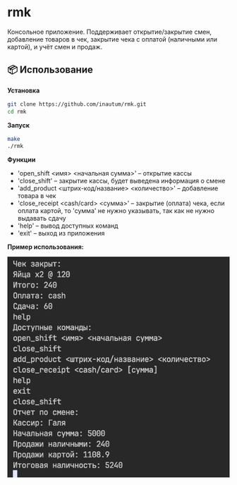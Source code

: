 # rmk

Консольное приложение. Поддерживает открытие/закрытие смен, добавление товаров в чек, закрытие чека с оплатой (наличными или картой), и учёт смен и продаж. 

## 📦 Использование

**Установка**

```bash
git clone https://github.com/inautum/rmk.git
cd rmk
```

**Запуск**

```bash
make
./rmk
```

**Функции**

- 'open_shift <имя> <начальная сумма>' – открытие кассы
- 'close_shift' – закрытие кассы, будет выведена информация о смене
- 'add_product <штрих-код/название> <количество>' – добавление товара в чек
- 'close_receipt <cash/card> <сумма>' – закрытие (оплата) чека, если оплата картой, то 'сумма' не нужно указывать, так как не нужно выдавать сдачу
- 'help' – вывод доступных команд
- 'exit' – выход из приложения

**Пример использования:**

![test](photo.png)